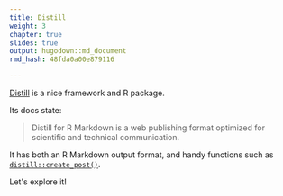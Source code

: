 ```yaml
---
title: Distill
weight: 3
chapter: true
slides: true
output: hugodown::md_document
rmd_hash: 48fda0a00e879116

---
```


[Distill](rstudio.github.io/distill/) is a nice framework and R package.

Its docs state:

> Distill for R Markdown is a web publishing format optimized for scientific and technical communication.

It has both an R Markdown output format, and handy functions such as [`distill::create_post()`](https://rdrr.io/pkg/distill/man/create_post.html).

Let's explore it!

